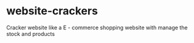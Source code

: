 # website-crackers
Cracker website like a E - commerce shopping website with manage the stock and products
